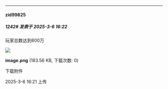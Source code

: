 ﻿
*****

####  zid99825  
##### 1242#       发表于 2025-3-6 16:22

玩家总数达到600万

<img src="https://img.saraba1st.com/forum/202503/06/162134f47eag4kg6kesoo7.png" referrerpolicy="no-referrer">

<strong>image.png</strong> (183.56 KB, 下载次数: 0)

下载附件

2025-3-6 16:21 上传

